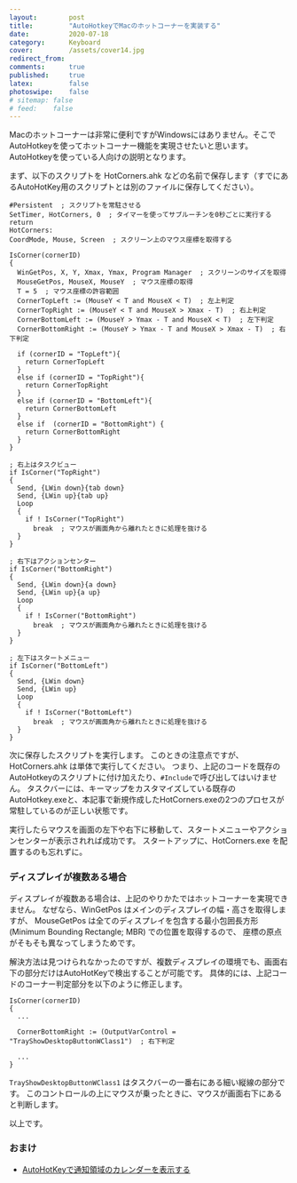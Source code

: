 ```yaml
---
layout:        post
title:         "AutoHotkeyでMacのホットコーナーを実装する"
date:          2020-07-18
category:      Keyboard
cover:         /assets/cover14.jpg
redirect_from:
comments:      true
published:     true
latex:         false
photoswipe:    false
# sitemap: false
# feed:    false
---
```


Macのホットコーナーは非常に便利ですがWindowsにはありません。そこでAutoHotkeyを使ってホットコーナー機能を実現させたいと思います。AutoHotkeyを使っている人向けの説明となります。

まず、以下のスクリプトを HotCorners.ahk などの名前で保存します（すでにあるAutoHotKey用のスクリプトとは別のファイルに保存してください）。

```ahk
#Persistent  ; スクリプトを常駐させる
SetTimer, HotCorners, 0  ; タイマーを使ってサブルーチンを0秒ごとに実行する
return
HotCorners:
CoordMode, Mouse, Screen  ; スクリーン上のマウス座標を取得する

IsCorner(cornerID)
{
  WinGetPos, X, Y, Xmax, Ymax, Program Manager  ; スクリーンのサイズを取得
  MouseGetPos, MouseX, MouseY  ; マウス座標の取得
  T = 5  ; マウス座標の許容範囲
  CornerTopLeft := (MouseY < T and MouseX < T)  ; 左上判定
  CornerTopRight := (MouseY < T and MouseX > Xmax - T)  ; 右上判定
  CornerBottomLeft := (MouseY > Ymax - T and MouseX < T)  ; 左下判定
  CornerBottomRight := (MouseY > Ymax - T and MouseX > Xmax - T)  ; 右下判定

  if (cornerID = "TopLeft"){
    return CornerTopLeft
  }
  else if (cornerID = "TopRight"){
    return CornerTopRight
  }
  else if (cornerID = "BottomLeft"){
    return CornerBottomLeft
  }
  else if  (cornerID = "BottomRight") {
    return CornerBottomRight
  }
}

; 右上はタスクビュー
if IsCorner("TopRight")
{
  Send, {LWin down}{tab down}
  Send, {LWin up}{tab up}
  Loop
  {
    if ! IsCorner("TopRight")
      break  ; マウスが画面角から離れたときに処理を抜ける
  }
}

; 右下はアクションセンター
if IsCorner("BottomRight")
{
  Send, {LWin down}{a down}
  Send, {LWin up}{a up}
  Loop
  {
    if ! IsCorner("BottomRight")
      break  ; マウスが画面角から離れたときに処理を抜ける
  }
}

; 左下はスタートメニュー
if IsCorner("BottomLeft")
{
  Send, {LWin down}
  Send, {LWin up}
  Loop
  {
    if ! IsCorner("BottomLeft")
      break  ; マウスが画面角から離れたときに処理を抜ける
  }
}
```

次に保存したスクリプトを実行します。
このときの注意点ですが、HotCorners.ahk は単体で実行してください。
つまり、上記のコードを既存のAutoHotkeyのスクリプトに付け加えたり、`#Include`で呼び出してはいけません。
タスクバーには、キーマップをカスタマイズしている既存のAutoHotkey.exeと、本記事で新規作成したHotCorners.exeの2つのプロセスが常駐しているのが正しい状態です。

実行したらマウスを画面の左下や右下に移動して、スタートメニューやアクションセンターが表示されれば成功です。
スタートアップに、HotCorners.exe を配置するのも忘れずに。


### ディスプレイが複数ある場合

ディスプレイが複数ある場合は、上記のやりかたではホットコーナーを実現できません。
なぜなら、WinGetPos はメインのディスプレイの幅・高さを取得しますが、
MouseGetPos は全てのディスプレイを包含する最小包囲長方形 (Minimum Bounding Rectangle; MBR) での位置を取得するので、
座標の原点がそもそも異なってしまうためです。

解決方法は見つけられなかったのですが、複数ディスプレイの環境でも、画面右下の部分だけはAutoHotKeyで検出することが可能です。
具体的には、上記コードのコーナー判定部分を以下のように修正します。

```ahk
IsCorner(cornerID)
{
  ...

  CornerBottomRight := (OutputVarControl = "TrayShowDesktopButtonWClass1")  ; 右下判定

  ...
}
```

`TrayShowDesktopButtonWClass1` はタスクバーの一番右にある細い縦線の部分です。
このコントロールの上にマウスが乗ったときに、マウスが画面右下にあると判断します。


以上です。


### おまけ

- [AutoHotKeyで通知領域のカレンダーを表示する](./ahk-hot-corner-trayclock)
